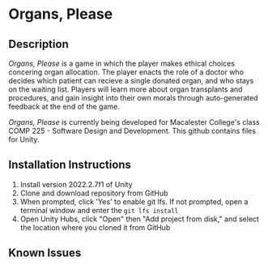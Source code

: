 # Organs, Please

## Description

_Organs, Please_ is a game in which the player makes ethical choices concering organ allocation. The player enacts the role of a doctor who decides which patient can recieve a single donated organ, and who stays on the waiting list. Players will learn more about organ transplants and procedures, and gain insight into their own morals through auto-generated feedback at the end of the game. 

_Organs, Please_ is currently being developed for Macalester College's class COMP 225 - Software Design and Development. This github contains files for Unity.

## Installation Instructions

1. Install version 2022.2.7f1 of Unity
2. Clone and download repository from GitHub
3. When prompted, click 'Yes' to enable git lfs. If not prompted, open a terminal window and enter the `git lfs install`
4. Open Unity Hubs, click "Open" then "Add project from disk," and select the location where you cloned it from GitHub 

## Known Issues
